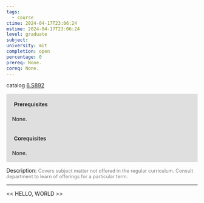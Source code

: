 ```yaml
---
tags:
  - course
ctime: 2024-04-17T23:06:24
mstime: 2024-04-17T23:06:24
level: graduate
subject: 
university: mit
completion: open
percentage: 0
prereq: None.
coreq: None.
---
```


catalog [6.S892](http://student.mit.edu/catalog/m6e.html#6.S892)

<span style="display: block; padding: 15px; background-color: rgb(100, 100, 100, 0.2);"><font id="m_prereq3541_0" style="display: block; font-family: Arial, sans-serif; font-weight: bold; padding: 5px">Prerequisites</font><br><span id="prereq3541_0">None.</span></span>
<span style="display: block; padding: 15px; background-color: rgb(100, 100, 100, 0.2);"><font id="m_coreq3541_0" style="display: block; font-family: Arial, sans-serif; font-weight: bold; padding: 5px">Corequisites</font><br><span id="coreq3541_0">None.</span></span>

<font style="">Description:</font>
<font style="color: grey; font-size: 0.8rem;">Covers subject matter not offered in the regular curriculum. Consult department to learn of offerings for a particular term.</font>



---

<< HELLO, WORLD >>
